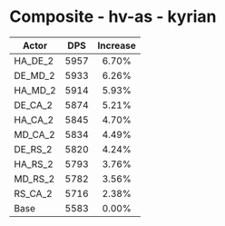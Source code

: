 # Composite - hv-as - kyrian
| Actor | DPS | Increase |
|---|:---:|:---:|
|HA_DE_2|5957|6.70%|
|DE_MD_2|5933|6.26%|
|HA_MD_2|5914|5.93%|
|DE_CA_2|5874|5.21%|
|HA_CA_2|5845|4.70%|
|MD_CA_2|5834|4.49%|
|DE_RS_2|5820|4.24%|
|HA_RS_2|5793|3.76%|
|MD_RS_2|5782|3.56%|
|RS_CA_2|5716|2.38%|
|Base|5583|0.00%|
